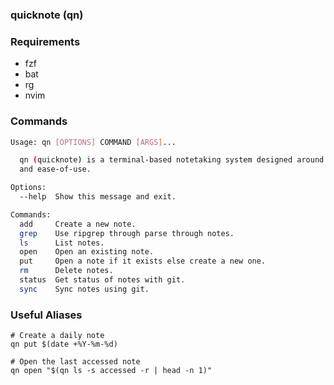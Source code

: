 ### quicknote (qn)


### Requirements
* fzf
* bat
* rg
* nvim


### Commands
```bash
Usage: qn [OPTIONS] COMMAND [ARGS]...

  qn (quicknote) is a terminal-based notetaking system designed around speed
  and ease-of-use.

Options:
  --help  Show this message and exit.

Commands:
  add     Create a new note.
  grep    Use ripgrep through parse through notes.
  ls      List notes.
  open    Open an existing note.
  put     Open a note if it exists else create a new one.
  rm      Delete notes.
  status  Get status of notes with git.
  sync    Sync notes using git.
```


### Useful Aliases
```
# Create a daily note
qn put $(date +%Y-%m-%d)

# Open the last accessed note
qn open "$(qn ls -s accessed -r | head -n 1)"
```
